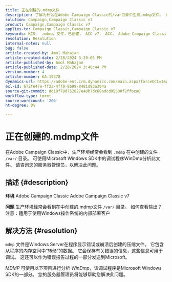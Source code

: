 ```yaml
---
title: 正在创建的.mdmp文件
description: 了解为什么在Adobe Campaign Classic的/var目录中生成.mdmp文件。 请将此信息告知服务器管理员。
solution: Campaign,Campaign Classic v7
product: Campaign,Campaign Classic v7
applies-to: Campaign Classic,Campaign Classic v7
keywords: KCS， .mdmp，文件，已创建， ACC v7， ACC， Adobe Campaign Classic， Adobe Campaign Classic v7，常见问题解答
resolution: Resolution
internal-notes: null
bug: false
article-created-by: Amol Mahajan
article-created-date: 2/28/2024 3:29:05 PM
article-published-by: Amol Mahajan
article-published-date: 2/28/2024 3:40:44 PM
version-number: 4
article-number: KA-19378
dynamics-url: https://adobe-ent.crm.dynamics.com/main.aspx?forceUCI=1&pagetype=entityrecord&etn=knowledgearticle&id=f0401c14-4ed6-ee11-9078-00224804dfb5
exl-id: 672fe47e-ff2a-4ff0-8b99-8481d95a304a
source-git-commit: dd19f78d752827e48b7dc68adcd95500f2ffbca0
workflow-type: tm+mt
source-wordcount: '206'
ht-degree: 0%

---
```


# 正在创建的.mdmp文件


在Adobe Campaign Classic中，生产环境经常会看到 `.mdmp` 在中创建的文件 `/var/` 目录。 可使用Microsoft Windows SDK中的调试程序WinDmp分析此文件。 请咨询您的服务器管理员，以解决此问题。

## 描述 {#description}


<b>环境</b>
Adobe Campaign Classic Adobe Campaign Classic v7

<b>问题</b>
生产环境经常会看到在中创建的.mdmp文件 `/var/` 目录。 如何查看输出？
注意：适用于使用Windows操作系统的内部部署客户


## 解决方法 {#resolution}


`mdmp` 文件是Windows Server在程序显示错误或崩溃后创建的压缩文件。 它包含从程序的内存空间中“转储”的数据。
它会保存有关错误的信息，这些信息可用于调试。 这还可以作为错误报告过程的一部分发送到Microsoft。



*MDMP* 可使用以下项目进行分析 *WinDmp*，该调试程序是Microsoft Windows SDK的一部分。 您的服务器管理员将能够帮助您解决此问题。
